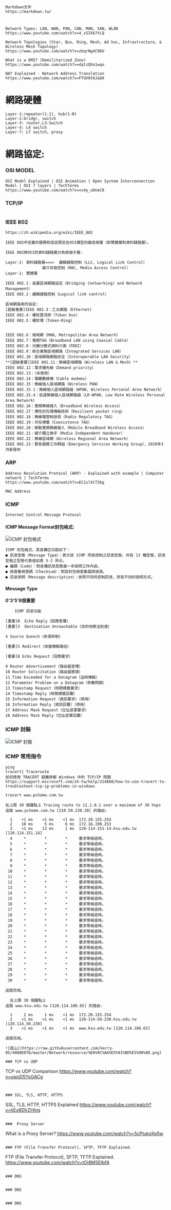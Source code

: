 #
```
Markdown文件
https://markdown.tw/
```
# 
```
Network Types: LAN, WAN, PAN, CAN, MAN, SAN, WLAN
https://www.youtube.com/watch?v=4_zSIXb7tLQ
```
```
Network Topologies (Star, Bus, Ring, Mesh, Ad hoc, Infrastructure, & Wireless Mesh Topology)
https://www.youtube.com/watch?v=zbqrNg4C98U
```

```
What is a DMZ? (Demilitarized Zone)
https://www.youtube.com/watch?v=dqlzQXo1wqo
```
```
NAT Explained - Network Address Translation
https://www.youtube.com/watch?v=FTUV0t6JaDA
```
# 網路硬體

```
Layer-1:repeater(1-1), hub(1-N)
Layer-2:bridgr, switch
Layer-3: router,L3-Switch
Layer-4: L4 switch
Layer-7: L7 switch, proxy
```



# 網路協定:

### OSI MODEL
```
OSI Model Explained | OSI Animation | Open System Interconnection Model | OSI 7 layers | TechTerms
https://www.youtube.com/watch?v=vv4y_uOneC0
```

### TCP/IP
```

```

### IEEE 802
```
https://zh.wikipedia.org/wiki/IEEE_802
```
```
IEEE 802中定義的服務和協定限定在OSI模型的最低兩層（即實體層和資料鏈路層）。

IEEE 802將OSI的資料鏈路層分為兩個子層:

Layer-2: 資料鏈路層===>  邏輯鏈路控制（LLC, Logical Link Control）
                媒介存取控制（MAC, Media Access Control）
Layer-1: 實體層
```

```
IEEE 802.1：高層區域網路協定（Bridging (networking) and Network Management）
IEEE 802.2：邏輯鏈路控制（Logical link control）

區域網路用的協定:
[超級重要]IEEE 802.3：乙太網路（Ethernet)
IEEE 802.4：權杖匯流排（Token bus）
IEEE 802.5：權杖環（Token-Ring）


IEEE 802.6：城域網（MAN, Metropolitan Area Network）
IEEE 802.7：寬頻TAG（Broadband LAN using Coaxial Cable）
IEEE 802.8：光纖分散式資料介面（FDDI）
IEEE 802.9：綜合業務區域網路（Integrated Services LAN）
IEEE 802.10：區域網路網路安全（Interoperable LAN Security）
**[超級重要]IEEE 802.11：無線區域網路（Wireless LAN & Mesh）**
IEEE 802.12：需求優先級（Demand priority）
IEEE 802.13：（未使用）
IEEE 802.14：電纜數據機（Cable modems）
IEEE 802.15：無線個人區域網路（Wireless PAN）
IEEE 802.15.1：無線個人區域網路絡（WPAN, Wireless Personal Area Network）
IEEE 802.15.4：低速無線個人區域網路絡（LR-WPAN, Low Rate Wireless Personal Area Network）
IEEE 802.16：寬頻無線接入（Broadband Wireless Access）
IEEE 802.17：彈性封包環傳輸技術（Resilient packet ring）
IEEE 802.18：無線電管制技術（Radio Regulatory TAG）
IEEE 802.19：共存標籤（Coexistence TAG）
IEEE 802.20：移動寬頻無線接入（Mobile Broadband Wireless Access）
IEEE 802.21：媒介獨立換手（Media Independent Handover）
IEEE 802.22：無線區域網（Wireless Regional Area Network）
IEEE 802.23：緊急服務工作群組（Emergency Services Working Group），2010年3月新發布
```
### ARP
```
Address Resolution Protocol (ARP) - Explained with example | Computer network | TechTerms
https://www.youtube.com/watch?v=EC1slXCT3bg

MAC Address
```
### ICMP
```
Internet Control Message Protocol
```
#### ICMP Message Format封包格式:

![ICMP 封包格式](https://raw.githubusercontent.com/kerry-05/4080E076/master/Network/resource/icmp_header.gif)
```
ICMP 封包格式，其各欄位功能如下：
● 訊息型態（Message Type）：表示該 ICMP 所欲控制之訊息型態，共有 13 種型態，訊息型態之型態代表值如表 5-2 所示。
● 編碼（Code）：對各種訊息型態進一步說明工作內容。
● 檢查集檢查碼（Checksum）：對該封包檢查集錯誤偵測。
● 訊息說明（Message description）：依照不同的控制訊息，而有不同的說明方式。
```
#### Message Type
**0'3'5'8很重要**
```
    ICMP 訊息功能

[重要]0  Echo Reply（回應答覆）
[重要]3  Destination Unreachable（目的地無法到達）

4 Source Quench（來源抑制）

[重要]5 Redirect（改變傳輸路徑）

[重要]8 Echo Request（回應要求）

9 Router Advertisement（路由器宣傳）
10 Router Solicitation（路由器懇請）
11 Time Exceeded for a Datagram（溢時傳輸）
12 Parameter Problem on a Datagram（參數問題）
13 Timestamp Request（時間標籤要求）
14 Timestamp Reply（時間標籤回覆）
15 Information Request（資訊要求）（停用）
16 Information Reply（資訊回覆）（停用）
17 Address Mask Request（位址遮罩要求）
18 Address Mask Reply（位址遮罩回覆）
```
### ICMP 封裝

![ICMP 封裝](https://raw.githubusercontent.com/kerry-05/4080E076/master/Network/resource/icmp_encap.gif)

### ICMP 常用指令
```
ping 
tracert| Traceroute
如何使用 TRACERT 疑難排解 Windows 中的 TCP/IP 問題
https://support.microsoft.com/zh-tw/help/314868/how-to-use-tracert-to-troubleshoot-tcp-ip-problems-in-windows
```
```
tracert www.pchome.com.tw

在上限 30 個躍點上 Tracing route to 11.1.0.1 over a maximum of 30 hops
追蹤 www.pchome.com.tw [210.59.230.39] 的路由:

  1    <1 ms    <1 ms    <1 ms  172.20.155.254
  2    10 ms     5 ms     6 ms  172.16.190.253
  3    <1 ms    13 ms     1 ms  120-114-151-14.ksu.edu.tw [120.114.151.14]
  4     *        *        *     要求等候逾時。
  5     *        *        *     要求等候逾時。
  6     *        *        *     要求等候逾時。
  7     *        *        *     要求等候逾時。
  8     *        *        *     要求等候逾時。
  9     *        *        *     要求等候逾時。
 10     *        *        *     要求等候逾時。
 11     *        *        *     要求等候逾時。
 12     *        *        *     要求等候逾時。
 13     *        *        *     要求等候逾時。
 14     *        *        *     要求等候逾時。
 15     *        *        *     要求等候逾時。
 16     *        *        *     要求等候逾時。
 17     *        *        *     要求等候逾時。
 18     *        *        *     要求等候逾時。
 19     *        *        *     要求等候逾時。
 20     *        *        *     要求等候逾時。
 21     *        *        *     要求等候逾時。
 22     *        *        *     要求等候逾時。
 23     *        *        *     要求等候逾時。
 24     *        *        *     要求等候逾時。
 25     *        *        *     要求等候逾時。
 26     *        *        *     要求等候逾時。
 27     *        *        *     要求等候逾時。
 28     *        *        *     要求等候逾時。
 29     *        *        *     要求等候逾時。
 30     *        *        *     要求等候逾時。

追蹤完成。
  
  在上限 30 個躍點上
追蹤 www.ksu.edu.tw [120.114.100.65] 的路由:

  1     2 ms     1 ms    <1 ms  172.20.155.254
  2    <1 ms    <1 ms    <1 ms  120-114-50-230.ksu.edu.tw [120.114.50.230]
  3    <1 ms    <1 ms    <1 ms  www.ksu.edu.tw [120.114.100.65]

追蹤完成。

![崑山](https://raw.githubusercontent.com/kerry-05/4080E076/master/Network/resource/%E6%9C%AA%E5%91%BD%E5%90%8D.png)

### TCP vs UDP 
```
TCP vs UDP Comparison
https://www.youtube.com/watch?v=uwoD5YsGACg
```


### SSL, TLS, HTTP, HTTPS 
```
SSL, TLS, HTTP, HTTPS Explained
https://www.youtube.com/watch?v=hExRDVZHhig
```

###  Proxy Server
```
What is a Proxy Server?
https://www.youtube.com/watch?v=5cPIukqXe5w
```

### FTP (File Transfer Protocol), SFTP, TFTP Explained.
```
FTP (File Transfer Protocol), SFTP, TFTP Explained.
https://www.youtube.com/watch?v=tOj8MSEIbfA
```

### DNS
```

```

### DNS
```

```

### DNS
```

```


